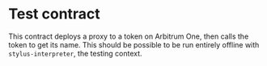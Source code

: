 
# Test contract

This contract deploys a proxy to a token on Arbitrum One, then calls the token to get its
name. This should be possible to be run entirely offline with `stylus-interpreter`, the
testing context.
